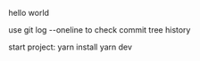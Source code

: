 hello world

use git log --oneline to check commit tree history

start project:
yarn install
yarn dev
